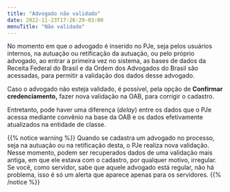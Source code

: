 ```yaml
---
title: "Advogado não validado"
date: 2022-11-23T17:26:29-03:00
menuTitle: "Não validado"
---
```


No momento em que o advogado é inserido no PJe, seja pelos usuários internos, na autuação ou retificação da autuação, ou pelo próprio advogado, ao entrar a primeira vez no sistema, as bases de dados da Receita Federal do Brasil e da Ordem dos Advogados do Brasil são acessadas, para permitir a validação dos dados desse advogado.

Caso o advogado não esteja validado, é possível, pela opção de **Confirmar credenciamento,** fazer nova validação na OAB, para corrigir o cadastro.

Entretanto, pode haver uma diferença (*delay*) entre os dados que o PJe acessa mediante convênio na base da OAB e os dados efetivamente atualizados na entidade de classe.

{{% notice warning %}}
Quando se cadastra um advogado no processo, seja na autuação ou na retificação desta, o PJe realiza nova validação.
Nesse momento, podem ser recuperados dados de uma validação mais antiga, em que ele estava com o cadastro, por qualquer motivo, irregular.
Se você, como servidor, sabe que aquele advogado está regular, não há problema, isso é só um alerta que aparece apenas para os servidores.
{{% /notice %}}
